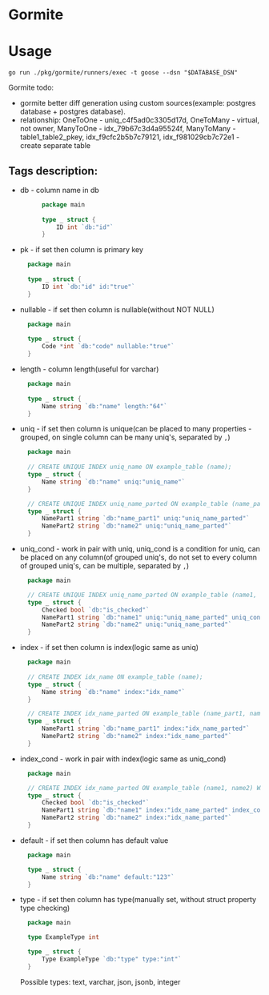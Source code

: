 # Gormite

# Usage

```shell
go run ./pkg/gormite/runners/exec -t goose --dsn "$DATABASE_DSN"
```

Gormite todo:
* gormite better diff generation using custom sources(example: postgres database + postgres database).
* relationship:
  OneToOne - uniq_c4f5ad0c3305d17d,
  OneToMany - virtual, not owner,
  ManyToOne - idx_79b67c3d4a95524f,
  ManyToMany - table1_table2_pkey, idx_f9cfc2b5b7c79121, idx_f981029cb7c72e1 - create separate table

## Tags description:
* db - column name in db
  ```go
		package main
		
		type _ struct {
			ID int `db:"id"`
		}
	```

* pk - if set then column is primary key
    ```go
	  package main
	  
	  type _ struct {
		  ID int `db:"id" id:"true"`
	  }
  ```

* nullable - if set then column is nullable(without NOT NULL)
    ```go
	  package main
	  
	  type _ struct {
		  Code *int `db:"code" nullable:"true"`
	  }
  ```

* length - column length(useful for varchar)
    ```go
	  package main
	  
	  type _ struct {
		  Name string `db:"name" length:"64"`
	  }
  ```

* uniq - if set then column is unique(can be placed to many properties - grouped, on single column can be many uniq's, separated by `,`)
    ```go
	  package main
	  
      // CREATE UNIQUE INDEX uniq_name ON example_table (name);
	  type _ struct {
		  Name string `db:"name" uniq:"uniq_name"`
	  }
  
	  // CREATE UNIQUE INDEX uniq_name_parted ON example_table (name_part1, name2);
      type _ struct {
		  NamePart1 string `db:"name_part1" uniq:"uniq_name_parted"`
		  NamePart2 string `db:"name2" uniq:"uniq_name_parted"`
	  }
  ```

* uniq_cond - work in pair with uniq, uniq_cond is a condition for uniq, can be placed on any column(of grouped uniq's, do not set to every column of grouped uniq's, can be multiple, separated by `,`)
    ```go
	  package main
  
	  // CREATE UNIQUE INDEX uniq_name_parted ON example_table (name1, name2) WHERE is_selected = true;
      type _ struct {
  		  Checked bool `db:"is_checked"`
		  NamePart1 string `db:"name1" uniq:"uniq_name_parted" uniq_cond:"uniq_name_parted:(is_checked = true)"`
		  NamePart2 string `db:"name2" uniq:"uniq_name_parted"`
	  }
  ```

* index - if set then column is index(logic same as uniq)
    ```go
	  package main
	  
      // CREATE INDEX idx_name ON example_table (name);
	  type _ struct {
		  Name string `db:"name" index:"idx_name"`
	  }
  
	  // CREATE INDEX idx_name_parted ON example_table (name_part1, name2);
      type _ struct {
		  NamePart1 string `db:"name_part1" index:"idx_name_parted"`
		  NamePart2 string `db:"name2" index:"idx_name_parted"`
	  }
  ```

* index_cond - work in pair with index(logic same as uniq_cond)
    ```go
	  package main
  
	  // CREATE INDEX idx_name_parted ON example_table (name1, name2) WHERE is_selected = true;
      type _ struct {
  		  Checked bool `db:"is_checked"`
		  NamePart1 string `db:"name1" index:"idx_name_parted" index_cond:"idx_name_parted:(is_checked = true)"`
		  NamePart2 string `db:"name2" index:"idx_name_parted"`
	  }
  ```

* default - if set then column has default value
    ```go
	  package main
  
      type _ struct {
		  Name string `db:"name" default:"123"`
	  }
  ```

* type - if set then column has type(manually set, without struct property type checking)
    ```go
	  package main
  
  	  type ExampleType int
  
      type _ struct {
		  Type ExampleType `db:"type" type:"int"`
	  }
  ```
  Possible types: text, varchar, json, jsonb, integer
